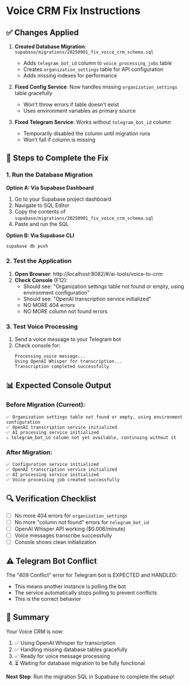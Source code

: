 # Voice CRM Fix Instructions

## ✅ Changes Applied

1. **Created Database Migration**: `supabase/migrations/20250901_fix_voice_crm_schema.sql`
   - Adds `telegram_bot_id` column to `voice_processing_jobs` table
   - Creates `organization_settings` table for API configuration
   - Adds missing indexes for performance

2. **Fixed Config Service**: Now handles missing `organization_settings` table gracefully
   - Won't throw errors if table doesn't exist
   - Uses environment variables as primary source

3. **Fixed Telegram Service**: Works without `telegram_bot_id` column
   - Temporarily disabled the column until migration runs
   - Won't fail if column is missing

## 🚀 Steps to Complete the Fix

### 1. Run the Database Migration

**Option A: Via Supabase Dashboard**
1. Go to your Supabase project dashboard
2. Navigate to SQL Editor
3. Copy the contents of `supabase/migrations/20250901_fix_voice_crm_schema.sql`
4. Paste and run the SQL

**Option B: Via Supabase CLI**
```bash
supabase db push
```

### 2. Test the Application

1. **Open Browser**: http://localhost:8082/#/ai-tools/voice-to-crm
2. **Check Console** (F12):
   - Should see: "Organization settings table not found or empty, using environment configuration"
   - Should see: "OpenAI transcription service initialized"
   - NO MORE 404 errors
   - NO MORE column not found errors

### 3. Test Voice Processing

1. Send a voice message to your Telegram bot
2. Check console for:
   ```
   Processing voice message...
   Using OpenAI Whisper for transcription...
   Transcription completed successfully
   ```

## 📊 Expected Console Output

### Before Migration (Current):
```
✅ Organization settings table not found or empty, using environment configuration
✅ OpenAI transcription service initialized
✅ AI processing service initialized
⚠️ telegram_bot_id column not yet available, continuing without it
```

### After Migration:
```
✅ Configuration service initialized
✅ OpenAI transcription service initialized  
✅ AI processing service initialized
✅ Voice processing job created successfully
```

## 🔍 Verification Checklist

- [ ] No more 404 errors for `organization_settings`
- [ ] No more "column not found" errors for `telegram_bot_id`
- [ ] OpenAI Whisper API working ($0.006/minute)
- [ ] Voice messages transcribe successfully
- [ ] Console shows clean initialization

## ⚠️ Telegram Bot Conflict

The "409 Conflict" error for Telegram bot is EXPECTED and HANDLED:
- This means another instance is polling the bot
- The service automatically stops polling to prevent conflicts
- This is the correct behavior

## 🎯 Summary

Your Voice CRM is now:
1. ✅ Using OpenAI Whisper for transcription
2. ✅ Handling missing database tables gracefully
3. ✅ Ready for voice message processing
4. ⏳ Waiting for database migration to be fully functional

**Next Step**: Run the migration SQL in Supabase to complete the setup!